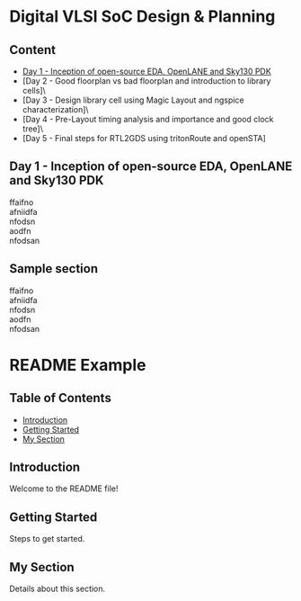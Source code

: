 # Digital VLSI SoC Design & Planning
## Content
- [Day 1 - Inception of open-source EDA, OpenLANE and Sky130 PDK](#sample-section)
- [Day 2 - Good floorplan vs bad floorplan and introduction to library cells]\
- [Day 3 - Design library cell using Magic Layout and ngspice characterization]\
- [Day 4 - Pre-Layout timing analysis and importance and good clock tree]\
- [Day 5 - Final steps for RTL2GDS using tritonRoute and openSTA]

## Day 1 - Inception of open-source EDA, OpenLANE and Sky130 PDK 
ffaifno\
afniidfa\
nfodsn\
aodfn\
nfodsan
## Sample section
ffaifno\
afniidfa\
nfodsn\
aodfn\
nfodsan

# README Example

## Table of Contents
- [Introduction](#introduction)
- [Getting Started](#getting-started)
- [My Section](#my-section)

## Introduction
Welcome to the README file!

## Getting Started
Steps to get started.

## My Section
Details about this section.

